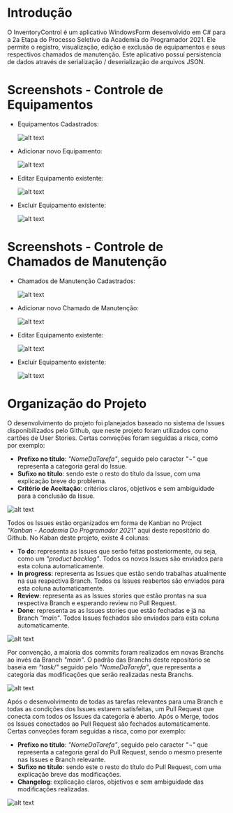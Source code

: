 # Introdução
O InventoryControl é um aplicativo WindowsForm desenvolvido em C# para a 2a Etapa do Processo Seletivo da Academia do Programador 2021. Ele permite o registro, visualização, edição e exclusão de equipamentos e seus respectivos chamados de manutenção. Este aplicativo possuí persistencia de dados através de serialização / deserialização de arquivos JSON.


# Screenshots - Controle de Equipamentos
  - Equipamentos Cadastrados:

    ![alt text](https://raw.githubusercontent.com/pedro-ca/AcademiaDoProgramador2021/main/Imagens/equipamentos%20cadastrados.JPG?token=AMEQONH46H72VENE75RCSFTALZABG)

  - Adicionar novo Equipamento:

    ![alt text](https://raw.githubusercontent.com/pedro-ca/AcademiaDoProgramador2021/main/Imagens/adicionar%20equipamento.JPG?token=AMEQONGLWA27BU26W5DWWJTALZADA)

  - Editar Equipamento existente:

    ![alt text](https://raw.githubusercontent.com/pedro-ca/AcademiaDoProgramador2021/main/Imagens/editar%20equipamento.JPG?token=AMEQONEBWDB57QDOS7LFVSTALZAEC)

  - Excluir Equipamento existente:
  
    ![alt text](https://raw.githubusercontent.com/pedro-ca/AcademiaDoProgramador2021/main/Imagens/excluir%20equipamento.JPG?token=AMEQONFXW5IGIOKRG7REYUTALZAG4)
    
# Screenshots - Controle de Chamados de Manutenção
  - Chamados de Manutenção Cadastrados:

    ![alt text](https://raw.githubusercontent.com/pedro-ca/AcademiaDoProgramador2021/main/Imagens/chamados%20de%20manutenção%20cadastrados%20.JPG?token=AMEQONGD6DOYJAINGWDWO6LALZALA)

  - Adicionar novo Chamado de Manutenção:

    ![alt text](https://raw.githubusercontent.com/pedro-ca/AcademiaDoProgramador2021/main/Imagens/adcionar%20chamado%20de%20manutenção.JPG?token=AMEQONBVFG7CUHHIVIZCOJTALZAMC)

  - Editar Equipamento existente:

    ![alt text](https://raw.githubusercontent.com/pedro-ca/AcademiaDoProgramador2021/main/Imagens/editar%20chamado%20de%20manutenção.JPG?token=AMEQONHN4LNGZ6BGPV7XWXTALZANG)

  - Excluir Equipamento existente:
  
    ![alt text](https://github.com/pedro-ca/AcademiaDoProgramador2021/blob/main/Imagens/excluir%20chamado%20de%20manutenção.JPG)

# Organização do Projeto
O desenvolvimento do projeto foi planejados baseado no sistema de Issues disponibilizados pelo Github, que neste projeto foram utilizados como cartões de User Stories. Certas conveções foram seguidas a risca, como por exemplo:
  - **Prefixo no título**: *"NomeDaTarefa"*, seguido pelo caracter *"¬"* que representa a categoria geral do Issue.
  - **Sufixo no título**: sendo este o resto do título da Issue, com uma explicação breve do problema.
  - **Critério de Aceitação**: critérios claros, objetivos e sem ambiguidade para a conclusão da Issue.

![alt text](https://raw.githubusercontent.com/pedro-ca/AcademiaDoProgramador2021/main/Imagens/issue%20academia%20do%20programador.JPG?token=AMEQONBXTRW42J5W5RA6EI3ALY572)

Todos os Issues estão organizados em forma de Kanban no Project *"Kanban - Academia Do Programador 2021"* aqui deste repositório do Github. No Kaban deste projeto, existe 4 colunas:
  - **To do**: representa as Issues que serão feitas posteriormente, ou seja, como um *"product backlog"*. Todos os novos Issues são enviados para esta coluna automaticamente.
  - **In progress**: representa as Issues que estão sendo trabalhas atualmente na sua respectiva Branch. Todos os Issues reabertos são enviados para esta coluna automaticamente.
  - **Review**: representa as as Issues stories que estão prontas na sua respectiva Branch e esperando review no Pull Request. 
  - **Done**: representa as as Issues stories que estão fechadas e já na Branch *"main"*. Todos Issues fechados são enviados para esta coluna automaticamente.

![alt text](https://raw.githubusercontent.com/pedro-ca/AcademiaDoProgramador2021/main/Imagens/kaban%20academia%20do%20programador.JPG?token=AMEQONCQ6VALE655VL3GQRLALY6BW)

Por convenção, a maioria dos commits foram realizados em novas Branchs ao invés da Branch *"main"*. O padrão das Branchs deste repositório se baseia em *"task/"* seguido pelo *"NomeDaTarefa"*, que representa a categoria das modificações que serão realizadas nesta Branchs.

![alt text](https://raw.githubusercontent.com/pedro-ca/AcademiaDoProgramador2021/main/Imagens/branch%20tree%20academia%20do%20programador.JPG?token=AMEQONCR2WWSHIWMT7H4Q3TALY6CQ)

Após o desenvolvimento de todas as tarefas relevantes para uma Branch e todas as condições dos Issues estarem satisfeitas, um Pull Request que conecta com todos os Issues da categoria é aberto. Após o Merge, todos os Issues conectados ao Pull Request são fechados automaticamente. Certas conveções foram seguidas a risca, como por exemplo:
  - **Prefixo no título**: *"NomeDaTarefa"*, seguido pelo caracter *"¬"* que representa a categoria geral do Pull Request, sendo o mesmo presente nas Issues e Branch relevante.
  - **Sufixo no título**: sendo este o resto do título do Pull Request, com uma explicação breve das modificações.
  - **Changelog**: explicação claros, objetivos e sem ambiguidade das modificações realizadas.

![alt text](https://raw.githubusercontent.com/pedro-ca/AcademiaDoProgramador2021/main/Imagens/pull%20request%20academia%20do%20programador.JPG?token=AMEQONDAZ7IXJ4E4NRKCDMDALY6DM)
